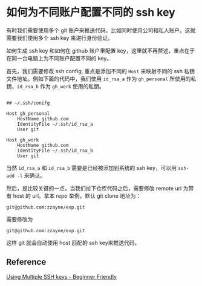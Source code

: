 
# 如何为不同账户配置不同的 ssh key

有时我们需要使用多个 git 账户来推送代码，比如同时使用公司和私人账户。这就需要我们使用多个 ssh key 来进行身份验证。

如何生成 ssh key 和如何在 github 账户里配置 key，这里就不再赘述，重点在于在同一台电脑上为不同账户配置不同的 key。

首先，我们需要修改 ssh config, 重点是添加不同的 `Host` 来映射不同的 ssh 私钥文件地址。例如下面的代码中，我们使用 `id_rsa_a` 作为 `gh_personal` 所使用的私钥，`id_rsa_b` 作为 `gh_work` 使用的私钥。

```

## ~/.ssh/conifg

Host gh_personal
    HostName github.com
    IdentityFile ~/.ssh/id_rsa_a
    User git

Host gh_work
    HostName github.com
    IdentityFile ~/.ssh/id_rsa_b
    User git
```

当然 `id_rsa_a` 和 `id_rsa_b` 需要是已经被添加到系统的 ssh key，可以用 `ssh-add -l` 来确认。

然后，是比较关键的一点，当我们拉下仓库代码之后，需要修改 remote url 为带有 host 的 url。拿本 repo 举例，默认 git clone 地址为：
```
git@github.com:zzayne/exp.git
```
需要修改为 
```
git@github.com:zzayne/exp.git
```

这样 git 就会自动使用 host 匹配的 ssh key来推送代码。


## Reference
[Using Multiple SSH keys - Beginner Friendly](https://gist.github.com/aprilmintacpineda/f101bf5fd34f1e6664497cf4b9b9345f)
